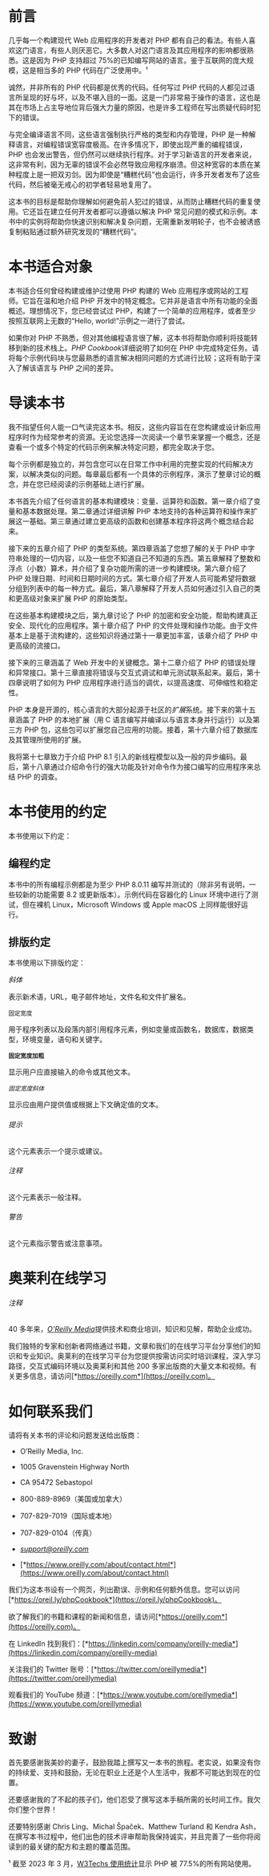 # 前言

几乎每一个构建现代 Web 应用程序的开发者对 PHP 都有自己的看法。有些人喜欢这门语言，有些人则厌恶它。大多数人对这门语言及其应用程序的影响都很熟悉。这是因为 PHP 支持超过 75%的已知编写网站的语言。鉴于互联网的庞大规模，这是相当多的 PHP 代码在广泛使用中。¹

诚然，并非所有的 PHP 代码都是优秀的代码。任何写过 PHP 代码的人都见过语言所呈现的好与坏，以及不堪入目的一面。这是一门非常易于操作的语言，这也是其在市场上占主导地位背后强大力量的原因，也是许多工程师在写出质疑代码时犯下的错误。

与完全编译语言不同，这些语言强制执行严格的类型和内存管理，PHP 是一种解释语言，对编程错误宽容度极高。在许多情况下，即使出现严重的编程错误，PHP 也会发出警告，但仍然可以继续执行程序。对于学习新语言的开发者来说，这非常有利，因为无辜的错误不会必然导致应用程序崩溃。但这种宽容的本质在某种程度上是一把双刃剑。因为即使是“糟糕代码”也会运行，许多开发者发布了这些代码，然后被毫无戒心的初学者轻易地复用了。

这本书的目标是帮助你理解如何避免前人犯过的错误，从而防止糟糕代码的重复使用。它还旨在建立任何开发者都可以遵循以解决 PHP 常见问题的模式和示例。本书中的实例将帮助你快速识别和解决复杂问题，无需重新发明轮子，也不会被诱惑复制粘贴通过额外研究发现的“糟糕代码”。

# 本书适合对象

本书适合任何曾经构建或维护过使用 PHP 构建的 Web 应用程序或网站的工程师。它旨在温和地介绍 PHP 开发中的特定概念。它并非是语言中所有功能的全面概述。理想情况下，您已经尝试过 PHP，构建了一个简单的应用程序，或者至少按照互联网上无数的“Hello, world!”示例之一进行了尝试。

如果你对 PHP 不熟悉，但对其他编程语言很了解，这本书将帮助你顺利将技能转移到新的技术栈上。*PHP Cookbook*详细说明了如何在 PHP 中完成特定任务。请将每个示例代码块与您最熟悉的语言解决相同问题的方式进行比较；这将有助于深入了解该语言与 PHP 之间的差异。

# 导读本书

我不指望任何人能一口气读完这本书。相反，这些内容旨在在您构建或设计新应用程序时作为经常参考的资源。无论您选择一次阅读一个章节来掌握一个概念，还是查看一个或多个特定的代码示例来解决特定问题，都完全取决于您。

每个示例都是独立的，并包含您可以在日常工作中利用的完整实现的代码解决方案，以解决类似的问题。每章最后都有一个具体的示例程序，演示了整章讨论的概念，并在您已经阅读的示例基础上进行扩展。

本书首先介绍了任何语言的基本构建模块：变量、运算符和函数。第一章介绍了变量和基本数据处理。第二章通过详细讲解 PHP 本地支持的各种运算符和操作来扩展这一基础。第三章通过建立更高级的函数和创建基本程序将这两个概念结合起来。

接下来的五章介绍了 PHP 的类型系统。第四章涵盖了您想了解的关于 PHP 中字符串处理的一切内容，以及一些您不知道自己不知道的东西。第五章解释了整数和浮点（小数）算术，并介绍了复杂功能所需的进一步构建模块。第六章介绍了 PHP 处理日期、时间和日期时间的方式。第七章介绍了开发人员可能希望将数据分组到列表中的每一种方式。最后，第八章解释了开发人员如何通过引入自己的类和更高级对象来扩展 PHP 的原始类型。

在这些基本构建模块之后，第九章讨论了 PHP 的加密和安全功能，帮助构建真正安全、现代化的应用程序。第十章介绍了 PHP 的文件处理和操作功能。由于文件基本上是基于流构建的，这些知识将通过第十一章更加丰富，该章介绍了 PHP 中更高级的流接口。

接下来的三章涵盖了 Web 开发中的关键概念。第十二章介绍了 PHP 的错误处理和异常接口。第十三章直接将错误与交互式调试和单元测试联系起来。最后，第十四章说明了如何为 PHP 应用程序进行适当的调优，以提高速度、可伸缩性和稳定性。

PHP 本身是开源的，核心语言的大部分起源于社区的*扩展*系统。接下来的第十五章涵盖了 PHP 的本地扩展（用 C 语言编写并编译以与语言本身并行运行）以及第三方 PHP 包，这些包可以扩展您自己应用的功能。接着，第十六章介绍了数据库及其管理所使用的扩展。

我将第十七章致力于介绍 PHP 8.1 引入的新线程模型以及一般的异步编码。最后，第十八章通过介绍命令行的强大功能及针对命令作为接口编写的应用程序来总结 PHP 的调查。

# 本书使用的约定

本书使用以下约定：

## 编程约定

本书中的所有编程示例都是为至少 PHP 8.0.11 编写并测试的（除非另有说明，一些较新的功能需要 8.2 或更新版本）。示例代码在容器化的 Linux 环境中进行了测试，但在裸机 Linux，Microsoft Windows 或 Apple macOS 上同样能很好运行。

## 排版约定

本书使用以下排版约定：

*斜体*

表示新术语，URL，电子邮件地址，文件名和文件扩展名。

`固定宽度`

用于程序列表以及段落内部引用程序元素，例如变量或函数名，数据库，数据类型，环境变量，语句和关键字。

**`固定宽度加粗`**

显示用户应直接输入的命令或其他文本。

*`固定宽度斜体`*

显示应由用户提供值或根据上下文确定值的文本。

###### 提示

这个元素表示一个提示或建议。

###### 注释

这个元素表示一般注释。

###### 警告

这个元素指示警告或注意事项。

# 奥莱利在线学习

###### 注释

40 多年来，[*O’Reilly Media*](https://oreilly.com)提供技术和商业培训，知识和见解，帮助企业成功。

我们独特的专家和创新者网络通过书籍，文章和我们的在线学习平台分享他们的知识和专业知识。奥莱利的在线学习平台为您提供按需访问实时培训课程，深入学习路径，交互式编码环境以及奥莱利和其他 200 多家出版商的大量文本和视频。有关更多信息，请访问[*https://oreilly.com*](https://oreilly.com)。

# 如何联系我们

请将有关本书的评论和问题发送给出版商：

+   O’Reilly Media, Inc.

+   1005 Gravenstein Highway North

+   CA 95472 Sebastopol

+   800-889-8969（美国或加拿大）

+   707-829-7019（国际或本地）

+   707-829-0104（传真）

+   *support@oreilly.com*

+   [*https://www.oreilly.com/about/contact.html*](https://www.oreilly.com/about/contact.html)

我们为这本书设有一个网页，列出勘误、示例和任何额外信息。您可以访问[*https://oreil.ly/phpCookbook*](https://oreil.ly/phpCookbook)。

欲了解我们的书籍和课程的新闻和信息，请访问[*https://oreilly.com*](https://oreilly.com)。

在 LinkedIn 找到我们：[*https://linkedin.com/company/oreilly-media*](https://linkedin.com/company/oreilly-media)

关注我们的 Twitter 账号：[*https://twitter.com/oreillymedia*](https://twitter.com/oreillymedia)

观看我们的 YouTube 频道：[*https://www.youtube.com/oreillymedia*](https://www.youtube.com/oreillymedia)

# 致谢

首先要感谢我美妙的妻子，鼓励我踏上撰写又一本书的旅程。老实说，如果没有你的持续爱、支持和鼓励，无论在职业上还是个人生活中，我都不可能达到现在的位置。

还要感谢我的了不起的孩子们，他们忍受了撰写这本手稿所需的长时间工作。我欠你们整个世界！

还要特别感谢 Chris Ling、Michal Špaček、Matthew Turland 和 Kendra Ash，在撰写本书过程中，他们出色的技术评审帮助我保持诚实，并且完善了一些你将阅读到的最关键的配方和主题的覆盖范围。

¹ 截至 2023 年 3 月，[W3Techs 使用统计](https://oreil.ly/sb24e)显示 PHP 被 77.5%的所有网站使用。
